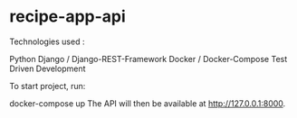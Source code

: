 # recipe-app-api

Technologies used : 

Python
Django / Django-REST-Framework
Docker / Docker-Compose
Test Driven Development



To start project, run:

docker-compose up
The API will then be available at http://127.0.0.1:8000.
